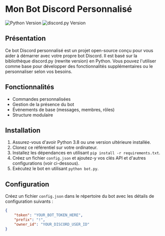 # Mon Bot Discord Personnalisé

![Python Version](https://img.shields.io/badge/Python-3.8%2B-blue)
![discord.py Version](https://img.shields.io/badge/discord.py-1.7%2B-blue)

## Présentation
Ce bot Discord personnalisé est un projet open-source conçu pour vous aider à démarrer avec votre propre bot Discord. Il est basé sur la bibliothèque discord.py (rewrite version) en Python. Vous pouvez l'utiliser comme base pour développer des fonctionnalités supplémentaires ou le personnaliser selon vos besoins.

## Fonctionnalités
- Commandes personnalisées
- Gestion de la présence du bot
- Événements de base (messages, membres, rôles)
- Structure modulaire

## Installation
1. Assurez-vous d'avoir Python 3.8 ou une version ultérieure installée.
2. Clonez ce référentiel sur votre ordinateur.
3. Installez les dépendances en utilisant `pip install -r requirements.txt`.
4. Créez un fichier `config.json` et ajoutez-y vos clés API et d'autres configurations (voir ci-dessous).
5. Exécutez le bot en utilisant `python bot.py`.

## Configuration
Créez un fichier `config.json` dans le répertoire du bot avec les détails de configuration suivants :

```json
{
    "token": "YOUR_BOT_TOKEN_HERE",
    "prefix": "!",
    "owner_id": "YOUR_DISCORD_USER_ID"
}
